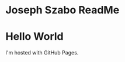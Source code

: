 # Joseph Szabo ReadMe
<!DOCTYPE html>
<html>
<body>
<h1>Hello World</h1>
<p>I'm hosted with GitHub Pages.</p>
</body>
</html>
